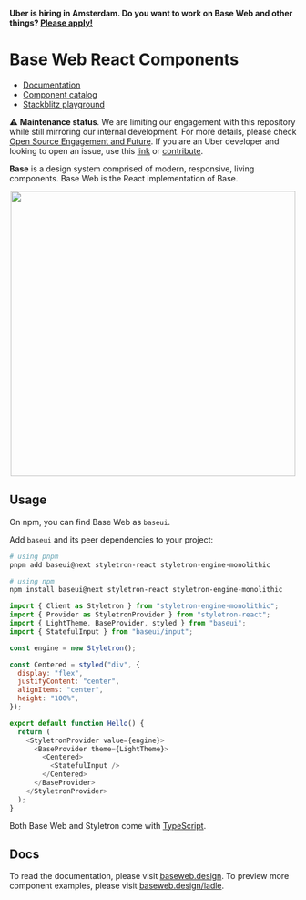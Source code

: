**Uber is hiring in Amsterdam. Do you want to work on Base Web and other things? <a href="https://www.uber.com/global/en/careers/list/130852/">Please apply!</a>**

<h1>Base Web React Components</h1>

- [Documentation](https://baseweb.design)
- [Component catalog](https://baseweb.design/ladle)
- [Stackblitz playground](https://baseweb.design/new)

⚠️ **Maintenance status**. We are limiting our engagement with this repository while still mirroring our internal development. For more details, please check [Open Source Engagement and Future](https://baseweb.design/blog/open-source-engagement/). If you are an Uber developer and looking to open an issue, use this [link](https://t.uber.com/ui-platform-bug-2) or [contribute](https://p.uber.com/base-code).

**Base** is a design system comprised of modern, responsive, living components. Base Web is the React implementation of Base.

<p align="center">
  <a href="https://baseweb.design">
    <img width="500px" src="https://i.imgur.com/UaRZdTq.png">
  </a>
</p>

## Usage

On npm, you can find Base Web as `baseui`.

Add `baseui` and its peer dependencies to your project:

```bash
# using pnpm
pnpm add baseui@next styletron-react styletron-engine-monolithic

# using npm
npm install baseui@next styletron-react styletron-engine-monolithic
```

```javascript
import { Client as Styletron } from "styletron-engine-monolithic";
import { Provider as StyletronProvider } from "styletron-react";
import { LightTheme, BaseProvider, styled } from "baseui";
import { StatefulInput } from "baseui/input";

const engine = new Styletron();

const Centered = styled("div", {
  display: "flex",
  justifyContent: "center",
  alignItems: "center",
  height: "100%",
});

export default function Hello() {
  return (
    <StyletronProvider value={engine}>
      <BaseProvider theme={LightTheme}>
        <Centered>
          <StatefulInput />
        </Centered>
      </BaseProvider>
    </StyletronProvider>
  );
}
```

Both Base Web and Styletron come with [TypeScript](https://www.typescriptlang.org/index.html).

## Docs

To read the documentation, please visit [baseweb.design](https://baseweb.design). To preview more component examples, please visit [baseweb.design/ladle](https://baseweb.design/ladle).
